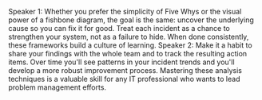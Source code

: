 Speaker 1: Whether you prefer the simplicity of Five Whys or the visual power of a fishbone diagram, the goal is the same: uncover the underlying cause so you can fix it for good. Treat each incident as a chance to strengthen your system, not as a failure to hide. When done consistently, these frameworks build a culture of learning.
Speaker 2: Make it a habit to share your findings with the whole team and to track the resulting action items. Over time you'll see patterns in your incident trends and you'll develop a more robust improvement process. Mastering these analysis techniques is a valuable skill for any IT professional who wants to lead problem management efforts.

